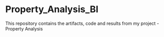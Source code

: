 # Property_Analysis_BI
This repository contains the artifacts, code and results from my project - Property Analysis
